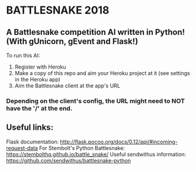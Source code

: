 # BATTLESNAKE 2018
## A Battlesnake competition AI written in Python! (With gUnicorn, gEvent and Flask!)

To run this AI:
  1. Register with Heroku
  2. Make a copy of this repo and aim your Heroku project at it (see settings in the Heroku app)
  3. Aim the Battlesnake client at the app's URL
### Depending on the client's config, the URL might need to NOT have the '/' at the end.

## Useful links:
Flask documentation: http://flask.pocoo.org/docs/0.12/api/#incoming-request-data
For Stembolt's Python Battlesnake: https://stembolthq.github.io/battle_snake/
Useful sendwithus information: https://github.com/sendwithus/battlesnake-python
